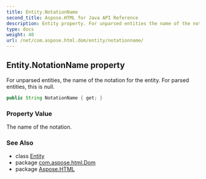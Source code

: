 ```yaml
---
title: Entity.NotationName
second_title: Aspose.HTML for Java API Reference
description: Entity property. For unparsed entities the name of the notation for the entity. For parsed entities this is null
type: docs
weight: 40
url: /net/com.aspose.html.dom/entity/notationname/
---
```

## Entity.NotationName property

For unparsed entities, the name of the notation for the entity. For parsed entities, this is null.

```java
public String NotationName { get; }
```

### Property Value

The name of the notation.

### See Also

* class [Entity](../)
* package [com.aspose.html.Dom](../../entity/)
* package [Aspose.HTML](../../../)
